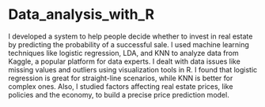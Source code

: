 # Data_analysis_with_R
I developed a system to help people decide whether to invest in real estate by predicting the probability of a successful sale. I used machine learning techniques like logistic regression, LDA, and KNN to analyze data from Kaggle, a popular platform for data experts. I dealt with data issues like missing values and outliers using visualization tools in R. I found that logistic regression is great for straight-line scenarios, while KNN is better for complex ones. Also, I studied factors affecting real estate prices, like policies and the economy, to build a precise price prediction model.
